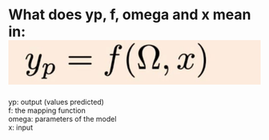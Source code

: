 # What does yp, f, omega and x mean in:&nbsp;<img src=../../../../../media/paste-1e11be0a52cb164492d04b3bd921a60f9ef064b9.jpg>
yp: output (values predicted)<br>f: the mapping function<br>omega: parameters of the model<br>x: input

